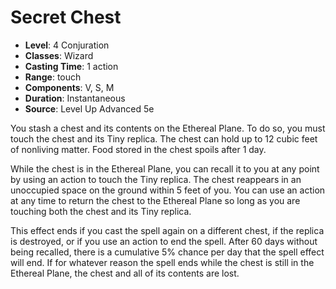 # Secret Chest

- **Level**: 4 Conjuration
- **Classes**: Wizard
- **Casting Time**: 1 action
- **Range**: touch
- **Components**: V, S, M
- **Duration**: Instantaneous
- **Source**: Level Up Advanced 5e

You stash a chest and its contents on the Ethereal Plane. To do so, you must touch the chest and its Tiny replica. The chest can hold up to 12 cubic feet of nonliving matter. Food stored in the chest spoils after 1 day.

While the chest is in the Ethereal Plane, you can recall it to you at any point by using an action to touch the Tiny replica. The chest reappears in an unoccupied space on the ground within 5 feet of you. You can use an action at any time to return the chest to the Ethereal Plane so long as you are touching both the chest and its Tiny replica.

This effect ends if you cast the spell again on a different chest, if the replica is destroyed, or if you use an action to end the spell. After 60 days without being recalled, there is a cumulative 5% chance per day that the spell effect will end. If for whatever reason the spell ends while the chest is still in the Ethereal Plane, the chest and all of its contents are lost.

